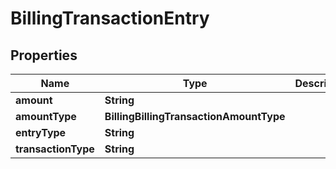 

# BillingTransactionEntry


## Properties

| Name | Type | Description | Notes |
|------------ | ------------- | ------------- | -------------|
|**amount** | **String** |  |  [optional] |
|**amountType** | **BillingBillingTransactionAmountType** |  |  [optional] |
|**entryType** | **String** |  |  [optional] |
|**transactionType** | **String** |  |  [optional] |



